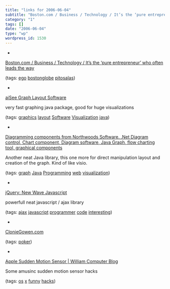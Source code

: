 ```yaml
---
title: "links for 2006-06-04"
subtitle: "Boston.com / Business / Technology / It’s the ‘pure entrepreneur’ who often leads the way"
category: "1"
tags: []
date: "2006-06-04"
type: "wp"
wordpress_id: 1530
---
```

- 
[Boston.com / Business / Technology / It’s the ‘pure entrepreneur’ who often leads the way](http://www.boston.com/business/technology/articles/2004/12/27/its_the_pure_entrepreneur_who_often_leads_the_way?pg=full)

(tags: [ego](http://del.icio.us/pitosalas/ego) [bostonglobe](http://del.icio.us/pitosalas/bostonglobe) [pitosalas](http://del.icio.us/pitosalas/pitosalas))

- 
[aiSee Graph Layout Software](http://www.aisee.com/)

very fast graphing java package, good for huge visualizations

(tags: [graphics](http://del.icio.us/pitosalas/graphics) [layout](http://del.icio.us/pitosalas/layout) [Software](http://del.icio.us/pitosalas/Software) [Visualization](http://del.icio.us/pitosalas/Visualization) [java](http://del.icio.us/pitosalas/java))

- 
[Diagramming components from Northwoods Software. .Net Diagram control, Chart component, Diagram software, Java Graph, flow charting tool, graphical components](http://www.nwoods.com/)

Another neat Java library, this one more for direct manipulation layout and creation of the graph. Kind of like visio.

(tags: [graph](http://del.icio.us/pitosalas/graph) [Java](http://del.icio.us/pitosalas/Java) [Programming](http://del.icio.us/pitosalas/Programming) [web](http://del.icio.us/pitosalas/web) [visualization](http://del.icio.us/pitosalas/visualization))

- 
[jQuery: New Wave Javascript](http://jquery.com/)

powerfull neat javascript / ajax library

(tags: [ajax](http://del.icio.us/pitosalas/ajax) [javascript](http://del.icio.us/pitosalas/javascript) [programmer](http://del.icio.us/pitosalas/programmer) [code](http://del.icio.us/pitosalas/code) [interesting](http://del.icio.us/pitosalas/interesting))

- 
[ClonieGowen.com](http://www.cloniegowen.com/)

(tags: [poker](http://del.icio.us/pitosalas/poker))

- 
[Apple Sudden Motion Sensor | William Computer Blog](http://wpram.com/log/2006/05/26/apple_sudden_mo/)

Some amusinc sudden motion sensor hacks

(tags: [os](http://del.icio.us/pitosalas/os) [x](http://del.icio.us/pitosalas/x) [funny](http://del.icio.us/pitosalas/funny) [hacks](http://del.icio.us/pitosalas/hacks))